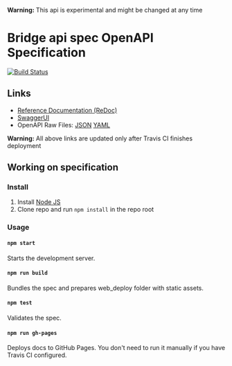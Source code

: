 **Warning:** This api is experimental and might be changed at any time  

# Bridge api spec OpenAPI Specification
[![Build Status](https://travis-ci.org/TimeZynk/bridge-api-spec.svg?branch=master)](https://travis-ci.com/TimeZynk/bridge-api-spec)

## Links

- [Reference Documentation (ReDoc)](https://timezynk.github.io/bridge-api-spec/)
- [SwaggerUI](https://timezynk.github.io/bridge-api-spec/swagger-ui/)
- OpenAPI Raw Files: [JSON](https://timezynk.github.io/bridge-api-spec/openapi.json) [YAML](https://timezynk.github.io/bridge-api-spec/openapi.yaml)

**Warning:** All above links are updated only after Travis CI finishes deployment

## Working on specification
### Install

1. Install [Node JS](https://nodejs.org/)
2. Clone repo and run `npm install` in the repo root

### Usage

#### `npm start`
Starts the development server.

#### `npm run build`
Bundles the spec and prepares web_deploy folder with static assets.

#### `npm test`
Validates the spec.

#### `npm run gh-pages`
Deploys docs to GitHub Pages. You don't need to run it manually if you have Travis CI configured.
